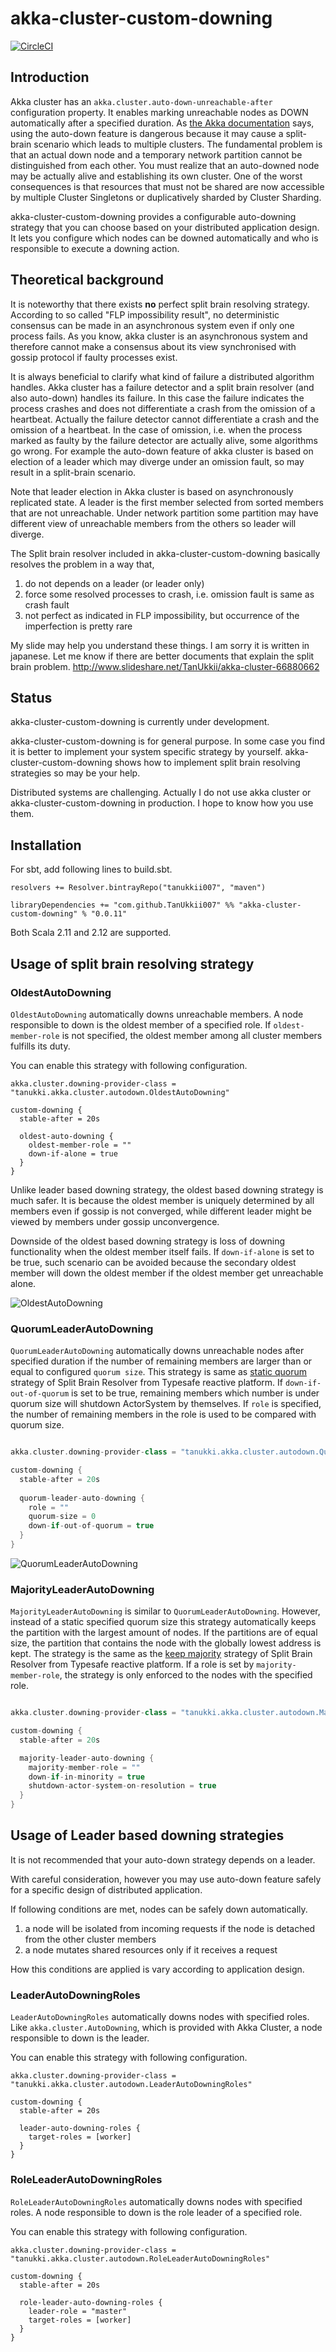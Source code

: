 #  akka-cluster-custom-downing
[![CircleCI](https://circleci.com/gh/TanUkkii007/akka-cluster-custom-downing.svg?style=svg)](https://circleci.com/gh/TanUkkii007/akka-cluster-custom-downing)

## Introduction

Akka cluster has an `akka.cluster.auto-down-unreachable-after` configuration property.
It enables marking unreachable nodes as DOWN automatically after a specified duration.
As [the Akka documentation](http://doc.akka.io/docs/akka/current/scala/cluster-usage.html#Automatic_vs__Manual_Downing) says, 
using the auto-down feature is dangerous because it may cause a split-brain scenario which leads to multiple clusters.
The fundamental problem is that an actual down node and a temporary network partition cannot be distinguished from each other.
You must realize that an auto-downed node may be actually alive and establishing its own cluster.  One of the worst consequences is that resources that must not be shared are now accessible by multiple Cluster Singletons or duplicatively sharded by Cluster Sharding.

akka-cluster-custom-downing provides a configurable auto-downing strategy that you can choose based on your distributed application design.
It lets you configure which nodes can be downed automatically and who is responsible to execute a downing action.

## Theoretical background

It is noteworthy that there exists **no** perfect split brain resolving strategy. 
According to so called "FLP impossibility result", no deterministic consensus can be made in an asynchronous system even if only one process fails.
As you know, akka cluster is an asynchronous system and therefore cannot make a consensus about its view synchronised with gossip protocol if faulty processes exist.

It is always beneficial to clarify what kind of failure a distributed algorithm handles.
Akka cluster has a failure detector and a split brain resolver (and also auto-down) handles its failure.
In this case the failure indicates the process crashes and does not differentiate a crash from the omission of a heartbeat.
Actually the failure detector cannot differentiate a crash and the omission of a heartbeat. 
In the case of omission, i.e. when the process marked as faulty by the failure detector are actually alive, some algorithms go wrong.
For example the auto-down feature of akka cluster is based on election of a leader which may diverge under an omission fault, so may result in a split-brain scenario.

Note that leader election in Akka cluster is based on asynchronously replicated state.
A leader is the first member selected from sorted members that are not unreachable.
Under network partition some partition may have different view of unreachable members from the others so leader will diverge.

The Split brain resolver included in akka-cluster-custom-downing basically resolves the problem in a way that,

1. do not depends on a leader (or leader only)
1. force some resolved processes to crash, i.e. omission fault is same as crash fault
1. not perfect as indicated in FLP impossibility, but occurrence of the imperfection is pretty rare

My slide may help you understand these things. I am sorry it is written in japanese. Let me know if there are better documents that explain the split brain problem.
http://www.slideshare.net/TanUkkii/akka-cluster-66880662

## Status

akka-cluster-custom-downing is currently under development.

akka-cluster-custom-downing is for general purpose.
In some case you find it is better to implement your system specific strategy by yourself.
akka-cluster-custom-downing shows how to implement split brain resolving strategies so may be your help.

Distributed systems are challenging. Actually I do not use akka cluster or akka-cluster-custom-downing in production.
I hope to know how you use them.

## Installation

For sbt, add following lines to build.sbt.

```
resolvers += Resolver.bintrayRepo("tanukkii007", "maven")

libraryDependencies += "com.github.TanUkkii007" %% "akka-cluster-custom-downing" % "0.0.11"
```

Both Scala 2.11 and 2.12 are supported.

## Usage of split brain resolving strategy

### OldestAutoDowning

`OldestAutoDowning` automatically downs unreachable members.
A node responsible to down is the oldest member of a specified role.
If `oldest-member-role` is not specified, the oldest member among all cluster members fulfills its duty.

You can enable this strategy with following configuration.

```
akka.cluster.downing-provider-class = "tanukki.akka.cluster.autodown.OldestAutoDowning"

custom-downing {
  stable-after = 20s
  
  oldest-auto-downing {
    oldest-member-role = ""
    down-if-alone = true
  }
}
```

Unlike leader based downing strategy, the oldest based downing strategy is much safer.
It is because the oldest member is uniquely determined by all members even if gossip is not converged, 
while different leader might be viewed by members under gossip unconvergence.

Downside of the oldest based downing strategy is loss of downing functionality when the oldest member itself fails.
If `down-if-alone` is set to be true, such scenario can be avoided because the secondary oldest member will down the oldest member if the oldest member get unreachable alone.

![OldestAutoDowning](img/keep_oldest.png)

### QuorumLeaderAutoDowning

`QuorumLeaderAutoDowning` automatically downs unreachable nodes after specified duration if the number of remaining members are larger than or equal to configured `quorum size`.
This strategy is same as [static quorum](http://doc.akka.io/docs/akka/rp-15v09p02/scala/split-brain-resolver.html#Static_Quorum) strategy of Split Brain Resolver from Typesafe reactive platform.
If `down-if-out-of-quorum` is set to be true, remaining members which number is under quorum size will shutdown ActorSystem by themselves.
If `role` is specified, the number of remaining members in the role is used to be compared with quorum size.

```scala

akka.cluster.downing-provider-class = "tanukki.akka.cluster.autodown.QuorumLeaderAutoDowning"

custom-downing {
  stable-after = 20s
  
  quorum-leader-auto-downing {
    role = ""
    quorum-size = 0
    down-if-out-of-quorum = true
  }
}

```

![QuorumLeaderAutoDowning](img/static_quorum.png)

### MajorityLeaderAutoDowning

`MajorityLeaderAutoDowning` is similar to `QuorumLeaderAutoDowning`. However, instead of a static specified quorum size this strategy automatically keeps the partition with the largest amount of nodes. If the partitions are of equal size, the partition that contains the node with the globally lowest address is kept. The strategy is the same as the [keep majority](http://doc.akka.io/docs/akka/rp-15v09p02/scala/split-brain-resolver.html#Keep_Majority) strategy of Split Brain Resolver from Typesafe reactive platform.
If a role is set by `majority-member-role`, the strategy is only enforced to the nodes with the specified role.

```scala

akka.cluster.downing-provider-class = "tanukki.akka.cluster.autodown.MajorityLeaderAutoDowning"

custom-downing {
  stable-after = 20s

  majority-leader-auto-downing {
    majority-member-role = ""
    down-if-in-minority = true
    shutdown-actor-system-on-resolution = true
  }
}

```


## Usage of Leader based downing strategies

It is not recommended that your auto-down strategy depends on a leader.

With careful consideration, however you may use auto-down feature safely for a specific design of distributed application.

If following conditions are met, nodes can be safely down automatically.

1. a node will be isolated from incoming requests if the node is detached from the other cluster members
1. a node mutates shared resources only if it receives a request

How this conditions are applied is vary according to application design.


### LeaderAutoDowningRoles

`LeaderAutoDowningRoles` automatically downs nodes with specified roles.
Like `akka.cluster.AutoDowning`, which is provided with Akka Cluster, a node responsible to down is the leader.

You can enable this strategy with following configuration.

```
akka.cluster.downing-provider-class = "tanukki.akka.cluster.autodown.LeaderAutoDowningRoles"

custom-downing {
  stable-after = 20s

  leader-auto-downing-roles {
    target-roles = [worker]
  }
}
```


### RoleLeaderAutoDowningRoles

`RoleLeaderAutoDowningRoles` automatically downs nodes with specified roles.
A node responsible to down is the role leader of a specified role.

You can enable this strategy with following configuration.

```
akka.cluster.downing-provider-class = "tanukki.akka.cluster.autodown.RoleLeaderAutoDowningRoles"

custom-downing {
  stable-after = 20s
  
  role-leader-auto-downing-roles {
    leader-role = "master"
    target-roles = [worker]
  }
}
```
